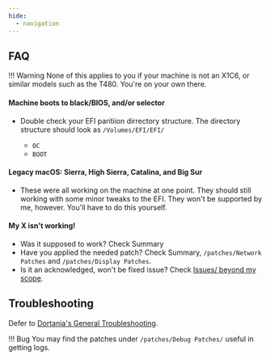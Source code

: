 ```yaml
---
hide:
  - navigation
---
```


## FAQ

!!! Warning
    None of this applies to you if your machine is not an X1C6, or similar models such as the T480. You're on your own there.


#### Machine boots to black/BIOS, and/or selector

- Double check your EFI paritiion dirrectory structure. The directory structure should look as `/Volumes/EFI/EFI/`
    
    - `OC`
    - `BOOT`

#### Legacy macOS: Sierra, High Sierra, Catalina, and Big Sur

- These were all working on the machine at one point. They should still working with some minor tweaks to the EFI. They won't be supported by me, however. You'll have to do this yourself.

#### My X isn't working!

- Was it supposed to work? Check Summary
- Have you applied the needed patch? Check Summary, `/patches/Network Patches` and `/patches/Display Patches`.
- Is it an acknowledged, won't be fixed issue? Check [Issues/ beyond my scope](https://github.com/tylernguyen/x1c6-hackintosh/issues?q=is%3Aissue+is%3Aclosed+label%3A%22beyond+my+scope+%28for+now%29%22).

## Troubleshooting
Defer to [Dortania's General Troubleshooting](https://dortania.github.io/OpenCore-Install-Guide/troubleshooting/troubleshooting.html).

!!! Bug
    You may find the patches under `/patches/Debug Patches/` useful in getting logs.
